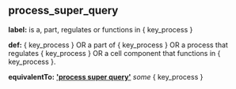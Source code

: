 ## process_super_query
__label:__ is a, part, regulates or functions in \{ key_process \}

__def:__ \{ key_process \} OR a part of \{ key_process \} OR a process that regulates \{ key_process \} OR a cell component that functions in \{ key_process \}.

__equivalentTo:__ __['process super query'](http://purl.obolibrary.org/obo/386a1f76_b26e_477f_8e50_6e4dab26bc3b)__ _some_ { key_process }

